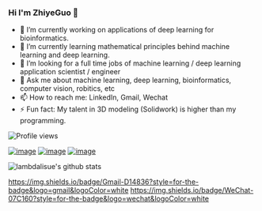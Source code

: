 ### Hi I'm ZhiyeGuo 👋

- 🔭 I’m currently working on applications of deep learning for bioinformatics.  
- 🌱 I’m currently learning mathematical principles behind machine learning and deep learning. 
- 👯 I’m looking for a full time jobs of machine learning / deep learning application scientist / engineer
- 💬 Ask me about machine learning, deep learning, bioinformatics, computer vision, robitics, etc
- 📫 How to reach me: LinkedIn, Gmail, Wechat
- ⚡ Fun fact: My talent in 3D modeling (Solidwork) is higher than my programming. 

![Profile views](https://gpvc.arturio.dev/zhiyeg)

[![image](https://img.shields.io/badge/Google_Scholar-4285F4?style=for-the-badge&logo=google-scholar&logoColor=white)](https://scholar.google.com/citations?hl=en&user=4bGS6lsAAAAJ) [![image](https://img.shields.io/badge/Gmail-D14836?style=for-the-badge&logo=gmail&logoColor=white)](XmuZhiyeGuo@gmail.com) [![image](https://img.shields.io/badge/LinkedIn-0077B5?style=for-the-badge&logo=linkedin&logoColor=white)](https://www.linkedin.com/in/zhiye-guo-231141203/)

![lambdalisue's github stats](https://github-readme-stats.vercel.app/api?username=ZhiYeG&show_icons=true&count_private=true&line_height=40)

https://img.shields.io/badge/Gmail-D14836?style=for-the-badge&logo=gmail&logoColor=white
https://img.shields.io/badge/WeChat-07C160?style=for-the-badge&logo=wechat&logoColor=white
<!--
[![Github profile Trophy](https://github-profile-trophy.vercel.app/?username=ZhiYeG)](https://github.com/ryo-ma/github-profile-trophy)

![Top Langs](https://github-readme-stats.vercel.app/api/top-langs/?username=ZhiYeG)
-->

<!--
**ZhiYeG/zhiyeg** is a ✨ _special_ ✨ repository because its `README.md` (this file) appears on your GitHub profile.

Here are some ideas to get you started:

- 🔭 I’m currently working on ...
- 🌱 I’m currently learning ...
- 👯 I’m looking to collaborate on ...
- 🤔 I’m looking for help with ...
- 💬 Ask me about ...
- 📫 How to reach me: ...
- 😄 Pronouns: ...
- ⚡ Fun fact: ...
-->
